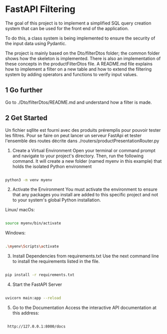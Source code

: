 # FastAPI Filtering

The goal of this project is to implement a simplified SQL query creation system that can be used for the front end of the application.

To do this, a class system is being implemented to ensure the security of the input data using Pydantic.

The project is mainly based on the Dto/filterDtos folder; the common folder shows how the skeleton is implemented.
There is also an implementation of these concepts in the productFilterDtos file. A README.md file explains how to implement a filter on a new table and how to extend the filtering system by adding operators and functions to verify input values.

## 1 Go further

Go to ./Dto/filterDtos/README.md and understand how a filter is made.

## 2 Get Started

Un fichier sqllite est fourni avec des produits préremplis pour pouvoir tester les filtres. Pour se faire on peut lancer un serveur FastApi et tester l'ensemble des routes décrite dans ./routers/productPresentationRouter.py

1. Create a Virtual Environment
Open your terminal or command prompt and navigate to your project's directory. Then, run the following command. It will create a new folder (named myenv in this example) that holds the isolated Python environment

```bash

python3 -m venv myenv
```
2. Activate the Environment
You must activate the environment to ensure that any packages you install are added to this specific project and not to your system's global Python installation.

Linux/ macOs:

```bash

source myenv/bin/activate
```

Windows:

```bash

.\myenv\Scripts\activate
```
3. Install Dependencies from requirements.txt
Use the next command line to install the requirements listed in the file.

```bash

pip install -r requirements.txt
```

4. Start the FastAPI Server

```bash

uvicorn main:app --reload
```

5. Go to the Documentation
Access the interactive API documentation at this address:

```bash

 http://127.0.0.1:8000/docs
```
